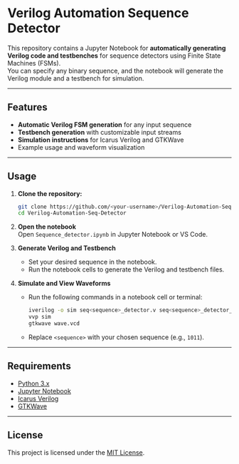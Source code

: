 # Verilog Automation Sequence Detector

This repository contains a Jupyter Notebook for **automatically generating Verilog code and testbenches** for sequence detectors using Finite State Machines (FSMs).  
You can specify any binary sequence, and the notebook will generate the Verilog module and a testbench for simulation.

---

## Features

- **Automatic Verilog FSM generation** for any input sequence
- **Testbench generation** with customizable input streams
- **Simulation instructions** for Icarus Verilog and GTKWave
- Example usage and waveform visualization

---

## Usage

1. **Clone the repository:**
   ```sh
   git clone https://github.com/<your-username>/Verilog-Automation-Seq-Detector.git
   cd Verilog-Automation-Seq-Detector
   ```

2. **Open the notebook**  
   Open `Sequence_detector.ipynb` in Jupyter Notebook or VS Code.

3. **Generate Verilog and Testbench**  
   - Set your desired sequence in the notebook.
   - Run the notebook cells to generate the Verilog and testbench files.

4. **Simulate and View Waveforms**
   - Run the following commands in a notebook cell or terminal:
     ```sh
     iverilog -o sim seq<sequence>_detector.v seq<sequence>_detector_tb.v
     vvp sim
     gtkwave wave.vcd
     ```
   - Replace `<sequence>` with your chosen sequence (e.g., `1011`).

---

## Requirements

- [Python 3.x](https://www.python.org/)
- [Jupyter Notebook](https://jupyter.org/)
- [Icarus Verilog](https://bleyer.org/icarus/)
- [GTKWave](http://gtkwave.sourceforge.net/)

---

## License

This project is licensed under the [MIT License](LICENSE).
